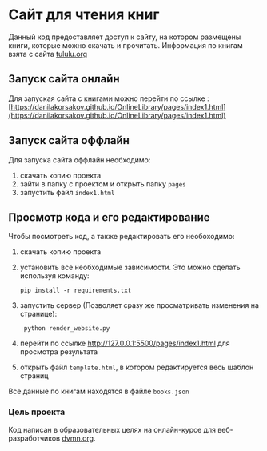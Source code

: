 # Сайт для чтения книг

Данный код предоставляет доступ к сайту, на котором размещены книги, которые можно скачать и прочитать. Информация по книгам взята с сайта [tululu.org](https://tululu.org/)


## Запуск сайта онлайн

Для запуская сайта с книгами можно перейти по ссылке : [https://danilakorsakov.github.io/OnlineLibrary/pages/index1.html](https://danilakorsakov.github.io/OnlineLibrary/pages/index1.html)

## Запуск сайта оффлайн

Для запуска сайта оффлайн необходимо:

  1. скачать копию проекта
  1. зайти в папку с проектом и открыть папку `pages`
  1. запустить файл `index1.html`

## Просмотр кода и его редактирование

Чтобы посмотреть код, а также редактировать его необоходимо:

  1. скачать копию проекта
  1. установить все необходимые зависимости. Это можно сделать используя команду:

        ```
        pip install -r requirements.txt
        ```
  1. запустить сервер (Позволяет сразу же просматривать изменения на странице):
      ```
       python render_website.py
      ```
  1. перейти по ссылке http://127.0.0.1:5500/pages/index1.html для просмотра результата
  1. открыть файл `template.html`, в котором редактируется весь шаблон страниц

Все данные по книгам находятся в файле `books.json`

### Цель проекта
Код написан в образовательных целях на онлайн-курсе для веб-разработчиков [dvmn.org](https://dvmn.org/).
